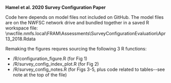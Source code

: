 **Hamel et al. 2020 Survey Configuration Paper**

Code here depends on model files not included on GitHub. The model files are on the NWFSC network drive and bundled together in a saved R workspace file: \\nwcfile.nmfs.local\FRAM\Assessments\SurveyConfigurationEvaluation\Apr13_2018.Rdata

Remaking the figures requres sourcing the following 3 R functions:
- /R/configuration_figure.R (for Fig 1)
- /R/survey_config_index_plot.R (for Fig 2)
- /R/survey_config_notes.R (for Figs 3-5, plus code related to tables--see note at the top of the file)
